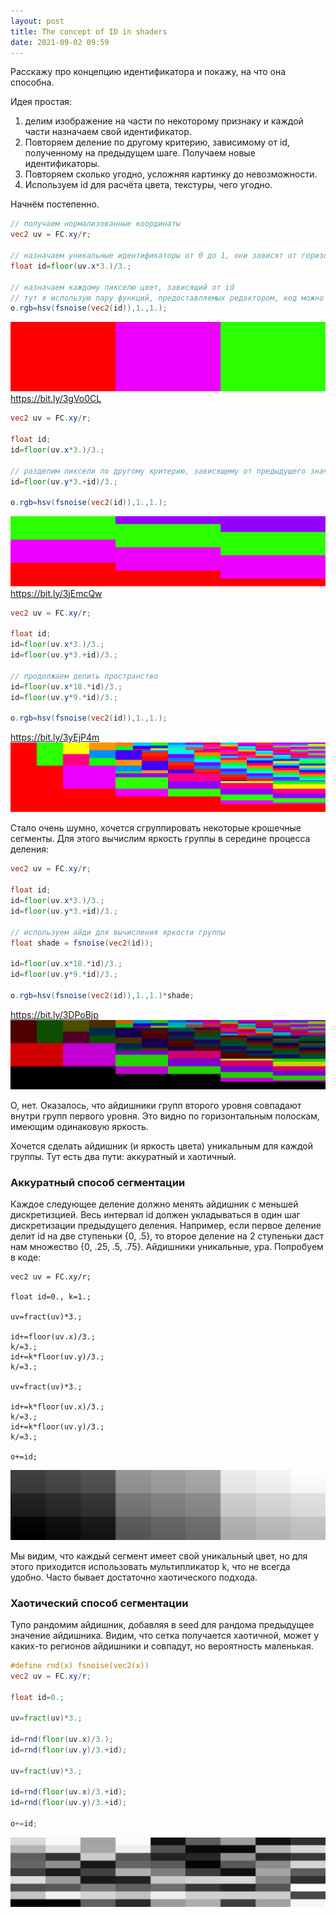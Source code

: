 ```yaml
---
layout: post
title: The concept of ID in shaders
date: 2021-09-02 09:59
---
```


Расскажу про концепцию идентификатора и покажу, на что она способна.

Идея простая:

1. делим изображение на части по некоторому признаку и каждой части назначаем свой идентификатор.
2. Повторяем деление по другому критерию, зависимому от id, полученному на предыдущем шаге. Получаем новые идентификаторы.
3. Повторяем сколько угодно, усложняя картинку до невозможности.
4. Используем id для расчёта цвета, текстуры, чего угодно.

Начнём постепенно.

```glsl
// получаем нормализованные координаты
vec2 uv = FC.xy/r;

// назначаем уникальные идентификаторы от 0 до 1, они зависят от горизонтального положения пикселя
float id=floor(uv.x*3.)/3.;

// назначаем каждому пикселю цвет, зависящий от id
// тут я использую пару функций, предоставляемых редактором, код можно посмотреть в репозитории https://github.com/doxas/twigl
o.rgb=hsv(fsnoise(vec2(id)),1.,1.);
```

![](/assets/2021-09-02-11-15-28.png)
https://bit.ly/3gVo0CL

```glsl
vec2 uv = FC.xy/r;

float id;
id=floor(uv.x*3.)/3.;

// разделим пиксели по другому критерию, зависящему от предыдущего значения id
id=floor(uv.y*3.+id)/3.;

o.rgb=hsv(fsnoise(vec2(id)),1.,1.);
```
![](/assets/2021-09-02-11-19-29.png)
https://bit.ly/3jEmcQw


```glsl
vec2 uv = FC.xy/r;

float id;
id=floor(uv.x*3.)/3.;
id=floor(uv.y*3.+id)/3.;

// продолжаем делить пространство
id=floor(uv.x*18.*id)/3.;
id=floor(uv.y*9.*id)/3.;

o.rgb=hsv(fsnoise(vec2(id)),1.,1.);
```
https://bit.ly/3yEjP4m
![](/assets/2021-09-02-11-24-23.png)

Стало очень шумно, хочется сгруппировать некоторые крошечные сегменты. Для этого вычислим яркость группы в середине процесса деления:

```glsl
vec2 uv = FC.xy/r;

float id;
id=floor(uv.x*3.)/3.;
id=floor(uv.y*3.+id)/3.;

// используем айди для вычисления яркости группы
float shade = fsnoise(vec2(id));

id=floor(uv.x*18.*id)/3.;
id=floor(uv.y*9.*id)/3.;

o.rgb=hsv(fsnoise(vec2(id)),1.,1.)*shade;
```
https://bit.ly/3DPoBjp
![](/assets/2021-09-02-11-30-18.png)

О, нет. Оказалось, что айдишники групп второго уровня совпадают внутри групп первого уровня. Это видно по горизонтальным полоскам, имеющим одинаковую яркость.

Хочется сделать айдишник (и яркость цвета) уникальным для каждой группы. Тут есть два пути: аккуратный и хаотичный.

### Аккуратный способ сегментации

Каждое следующее деление должно менять айдишник с меньшей дискретизцией. Весь интервал id должен укладываться в один шаг дискретизации предыдущего деления. Например, если первое деление делит id на две ступеньки {0, .5}, то второе деление на 2 ступеньки даст нам множество {0, .25, .5, .75}. Айдишники уникальные, ура. Попробуем в коде:

```
vec2 uv = FC.xy/r;

float id=0., k=1.;

uv=fract(uv)*3.;

id+=floor(uv.x)/3.;
k/=3.;
id+=k*floor(uv.y)/3.;
k/=3.;

uv=fract(uv)*3.;

id+=k*floor(uv.x)/3.;
k/=3.;
id+=k*floor(uv.y)/3.;
k/=3.;

o+=id;
```
![](/assets/2021-09-02-12-03-24.png)

Мы видим, что каждый сегмент имеет свой уникальный цвет, но для этого приходится использовать мультипликатор k, что не всегда удобно. Часто бывает достаточно хаотического подхода.

### Хаотический способ сегментации

Тупо рандомим айдишник, добавляя в seed для рандома предыдущее значение айдишника. Видим, что сетка получается хаотичной,  может у каких-то регионов айдишники и совпадут, но вероятность маленькая.

```glsl
#define rnd(x) fsnoise(vec2(x))
vec2 uv = FC.xy/r;

float id=0.;

uv=fract(uv)*3.;

id=rnd(floor(uv.x)/3.);
id=rnd(floor(uv.y)/3.+id);

uv=fract(uv)*3.;

id=rnd(floor(uv.x)/3.+id);
id=rnd(floor(uv.y)/3.+id);

o+=id;
```
![](/assets/2021-09-02-12-10-49.png)

